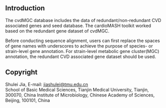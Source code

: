 ## Introduction
The cvdMGC database includes the data of redundant/non-redundant CVD associated genes and seed database. The cardioMASH toolkit worked based on the redundant gene dataset of cvdMGC.

Before conducting sequence alignment, users can first replace the spaces of gene names with underscores to achieve the purpose of species- or strain-level gene annotation. For strain-level metabolic gene cluster(MGC) annotation, the redundant CVD associated gene dataset should be used.



## Copyright
Shulei Jia, E-mail: jiashulei@tmu.edu.cn  
School of Basic Medical Sciences, Tianjin Medical University, Tianjin, 300070, China
Institute of Microbiology, Chinese Academy of Sciences, Beijing, 100101, China